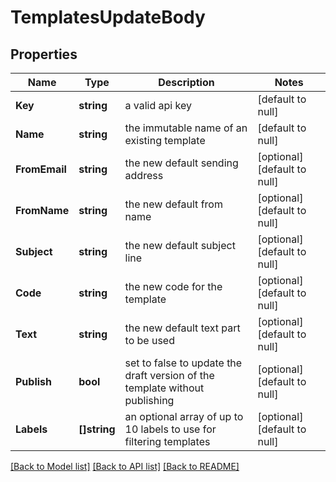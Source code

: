# TemplatesUpdateBody

## Properties
Name | Type | Description | Notes
------------ | ------------- | ------------- | -------------
**Key** | **string** | a valid api key | [default to null]
**Name** | **string** | the immutable name of an existing template | [default to null]
**FromEmail** | **string** | the new default sending address | [optional] [default to null]
**FromName** | **string** | the new default from name | [optional] [default to null]
**Subject** | **string** | the new default subject line | [optional] [default to null]
**Code** | **string** | the new code for the template | [optional] [default to null]
**Text** | **string** | the new default text part to be used | [optional] [default to null]
**Publish** | **bool** | set to false to update the draft version of the template without publishing | [optional] [default to null]
**Labels** | **[]string** | an optional array of up to 10 labels to use for filtering templates | [optional] [default to null]

[[Back to Model list]](../README.md#documentation-for-models) [[Back to API list]](../README.md#documentation-for-api-endpoints) [[Back to README]](../README.md)

